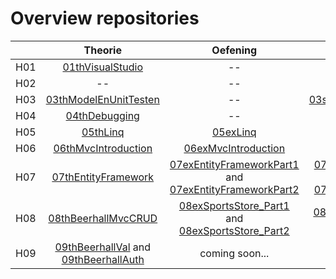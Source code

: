 # Overview repositories
|               | Theorie           | Oefening  | Oplossing|
| ------------- |:-------------:|:-----:|:-------:|
| H01 | [01thVisualStudio](https://github.com/WebIII/01thHelloVisualStudio.git) | -- |  -- |
| H02 | -- | -- |  [02solFibonacci](https://github.com/WebIII/02solFibonacci.git) |
| H03 | [03thModelEnUnitTesten](https://github.com/WebIII/03thModelEnUnitTesten.git) | -- | [03solBlackJack_DomainLayer](https://github.com/WebIII/06exMvcIntroduction.git) |
| H04 | [04thDebugging](https://github.com/WebIII/04thDebugging.git) | -- |  -- |
| H05 | [05thLinq](https://github.com/WebIII/05thLinq.git) | [05exLinq](https://github.com/WebIII/05exLinq.git) |  [05solLinq](https://github.com/WebIII/05exLinq.git) |
| H06 | [06thMvcIntroduction](https://github.com/WebIII/06thMvcIntroduction.git) | [06exMvcIntroduction](https://github.com/WebIII/06exMvcIntroduction.git) |  [06solMvcIntroduction](https://github.com/WebIII/06solMvcIntroduction) |
| H07 | [07thEntityFramework](https://github.com/WebIII/07thEntityFramework.git) | [07exEntityFrameworkPart1](https://github.com/WebIII/07exEntityFrameworkPart1Starterfiles.git) and [07exEntityFrameworkPart2](https://github.com/WebIII/07exEntityFrameworkDeel2Starter) | [07solEntityFrameworkPart1](https://github.com/WebIII/07exEntityFrameworkDeel2Starter)  and [07solEntityFrameworkPart2](https://github.com/WebIII/07exEntityFrameworkDeel2Completed)|
| H08 | [08thBeerhallMvcCRUD](https://github.com/WebIII/08thBeerhallMvcCRUD) | [08exSportsStore_Part1](https://github.com/WebIII/08exSportsStore_Part1) and [08exSportsStore_Part2](https://github.com/WebIII/08exSportsStore_Part2)| [08solSportsStore_Part1](https://github.com/WebIII/08solSportsStore_Part1) and Part2 coming soon...|
| H09 | [09thBeerhallVal](https://github.com/WebIII/09thBeerhallVal) and [09thBeerhallAuth](https://github.com/WebIII/09thBeerhallAuth)| coming soon... |  coming soon... |
